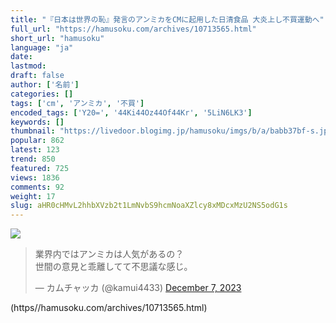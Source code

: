 ```yaml
---
title: "『日本は世界の恥』発言のアンミカをCMに起用した日清食品 大炎上し不買運動へ"
full_url: "https://hamusoku.com/archives/10713565.html"
short_url: "hamusoku"
language: "ja"
date: 
lastmod: 
draft: false
author: ['名前']
categories: []
tags: ['cm', 'アンミカ', '不買']
encoded_tags: ['Y20=', '44Ki44Oz44Of44Kr', '5LiN6LK3']
keywords: []
thumbnail: "https://livedoor.blogimg.jp/hamusoku/imgs/b/a/babb37bf-s.jpg"
popular: 862
latest: 123
trend: 850
featured: 725
views: 1836
comments: 92
weight: 17
slug: aHR0cHMvL2hhbXVzb2t1LmNvbS9hcmNoaXZlcy8xMDcxMzU2NS5odG1s
---
```


![](https://livedoor.blogimg.jp/hamusoku/imgs/b/a/babb37bf-s.jpg)

<blockquote class='twitter-tweet'><p></p><p lang='ja' dir='ltr'>業界内ではアンミカは人気があるの？<br>世間の意見と乖離してて不思議な感じ。</p>— カムチャッカ (@kamui4433) <a href='https//twitter.com/kamui4433/status/1732691636919189618?ref_src=twsrc%5Etfw'>December 7, 2023</a></blockquote> 

(https//hamusoku.com/archives/10713565.html)
